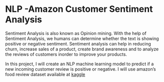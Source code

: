 # NLP -Amazon Customer Sentiment Analysis
Sentiment Analysis is also known as Opinion mining. With the help of Sentiment Analysis, we humans can determine whether the text is showing positive or negative sentiment. Sentiment analysis can help in reducing churn, increase sales of a product, create brand awareness and to analyze the reviews of customers inorder to improve your products.

In this project, I will create an NLP machine learning model to predict if a new incoming customer review is positive or negative. I will use amazon’s food review dataset available at [kaggle](https://www.kaggle.com/datasets/snap/amazon-fine-food-reviews)
